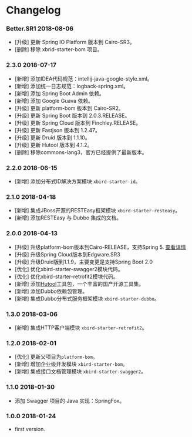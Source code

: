 # Changelog

### Better.SR1 2018-08-06

- [升级] 更新 Spring IO Platform 版本到 Cairo-SR3。
- [删除] 移除 xbrid-starter-bom 项目。

### 2.3.0 2018-07-17

- [新增] 添加IDEA代码规范：intellij-java-google-style.xml。
- [新增] 添加统一日志规范：logback-spring.xml。
- [新增] 添加 Spring Boot Admin 依赖。
- [新增] 添加 Google Guava 依赖。
- [升级] 更新 platform-bom 版本到 Cairo-SR2。
- [升级] 更新 Spring Boot 版本到 2.0.3.RELEASE。
- [升级] 更新 Spring Cloud 版本到 Finchley.RELEASE。
- [升级] 更新 Fastjson 版本到 1.2.47。
- [升级] 更新 Druid 版本到 1.1.10。
- [升级] 更新 Hutool 版本到 4.1.2。
- [删除] 移除commons-lang3，官方已经提供了最新版本。

### 2.2.0 2018-06-15

- [新增] 添加分布式ID解决方案模块 `xbird-starter-id`。

### 2.1.0 2018-04-18

- [新增] 集成JBoss开源的RESTEasy框架模块 `xbird-starter-resteasy`。
- [新增] 添加RESTEasy 与 Dubbo 集成的文档。

### 2.0.0 2018-04-13

- [升级] 升级platform-bom版本到Cairo-RELEASE，支持Spring 5. [查看详情](https://docs.spring.io/platform/docs/Cairo-RELEASE/reference/htmlsingle/)
- [升级] 升级Spring Cloud版本到Edgware.SR3
- [升级] 升级Druid版到1.1.9，主要变更是支持Spring Boot 2.0
- [优化] 优化xbird-starter-swagger2模块代码。
- [优化] 优化xbird-starter-retrofit2模块代码。
- [新增] 添加[Hutool](http://www.hutool.cn/)工具包，一个丰富的国产开源工具集。
- [新增] 添加Dubbo依赖包管理。
- [新增] 集成Dubbo分布式服务框架模块 `xbird-starter-dubbo`。

### 1.3.0 2018-03-06

- [新增] 集成HTTP客户端模块 `xbird-starter-retrofit2`。

### 1.2.0 2018-02-01

- [优化] 更新父项目为`platform-bom`。
- [新增] 增加企业级开发模块 `xbird-starter-bom`。
- [新增] 集成接口文档管理模块 `xbird-starter-swagger2`。

### 1.1.0 2018-01-30

- 添加 Swagger 项目的 Java 实现：SpringFox。

### 1.0.0 2018-01-24

- first version.